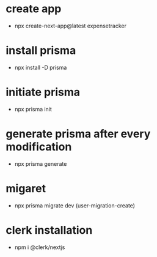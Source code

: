 # create app
- npx create-next-app@latest expensetracker

# install prisma
- npx install -D prisma
# initiate prisma
- npx prisma init
# generate prisma after every modification
- npx prisma generate
# migaret
- npx prisma migrate dev (user-migration-create)


# clerk installation
- npm i @clerk/nextjs